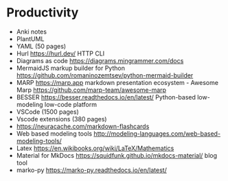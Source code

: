 # Productivity
-  Anki notes
-  PlantUML
-  YAML (50 pages)
-  Hurl https://hurl.dev/  HTTP CLI
-  Diagrams as code https://diagrams.mingrammer.com/docs 
-  MermaidJS markup builder for Python https://github.com/romaninozemtsev/python-mermaid-builder 
-  MARP https://marp.app  markdown presentation ecosystem - Awesome Marp  https://github.com/marp-team/awesome-marp 
-  BESSER https://besser.readthedocs.io/en/latest/   Python-based low-modeling low-code platform 
-  VSCode (1500 pages)
-  Vscode extensions (380 pages)
-  https://neuracache.com/markdown-flashcards
-  Web based modeling tools http://modeling-languages.com/web-based-modeling-tools/ 
-  Latex https://en.wikibooks.org/wiki/LaTeX/Mathematics
- Material for MkDocs https://squidfunk.github.io/mkdocs-material/ blog tool
- marko-py https://marko-py.readthedocs.io/en/latest/